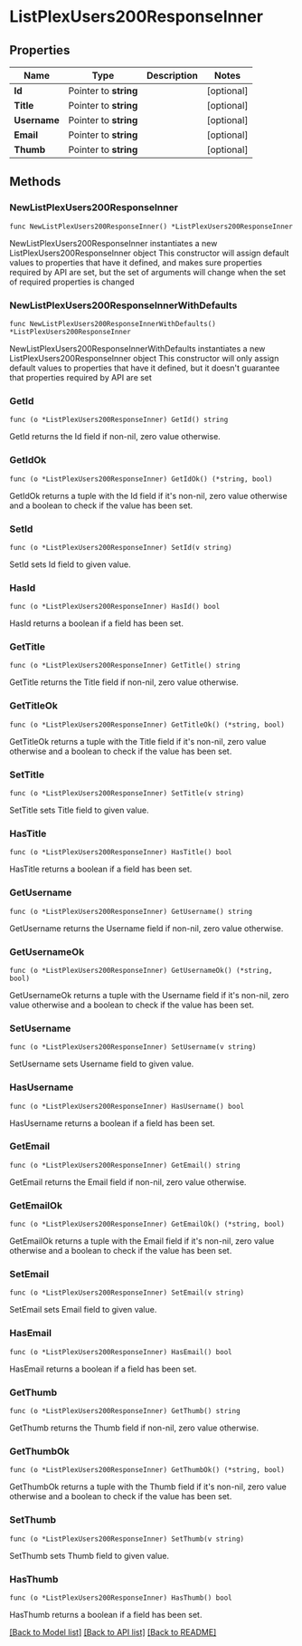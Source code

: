 # ListPlexUsers200ResponseInner

## Properties

Name | Type | Description | Notes
------------ | ------------- | ------------- | -------------
**Id** | Pointer to **string** |  | [optional] 
**Title** | Pointer to **string** |  | [optional] 
**Username** | Pointer to **string** |  | [optional] 
**Email** | Pointer to **string** |  | [optional] 
**Thumb** | Pointer to **string** |  | [optional] 

## Methods

### NewListPlexUsers200ResponseInner

`func NewListPlexUsers200ResponseInner() *ListPlexUsers200ResponseInner`

NewListPlexUsers200ResponseInner instantiates a new ListPlexUsers200ResponseInner object
This constructor will assign default values to properties that have it defined,
and makes sure properties required by API are set, but the set of arguments
will change when the set of required properties is changed

### NewListPlexUsers200ResponseInnerWithDefaults

`func NewListPlexUsers200ResponseInnerWithDefaults() *ListPlexUsers200ResponseInner`

NewListPlexUsers200ResponseInnerWithDefaults instantiates a new ListPlexUsers200ResponseInner object
This constructor will only assign default values to properties that have it defined,
but it doesn't guarantee that properties required by API are set

### GetId

`func (o *ListPlexUsers200ResponseInner) GetId() string`

GetId returns the Id field if non-nil, zero value otherwise.

### GetIdOk

`func (o *ListPlexUsers200ResponseInner) GetIdOk() (*string, bool)`

GetIdOk returns a tuple with the Id field if it's non-nil, zero value otherwise
and a boolean to check if the value has been set.

### SetId

`func (o *ListPlexUsers200ResponseInner) SetId(v string)`

SetId sets Id field to given value.

### HasId

`func (o *ListPlexUsers200ResponseInner) HasId() bool`

HasId returns a boolean if a field has been set.

### GetTitle

`func (o *ListPlexUsers200ResponseInner) GetTitle() string`

GetTitle returns the Title field if non-nil, zero value otherwise.

### GetTitleOk

`func (o *ListPlexUsers200ResponseInner) GetTitleOk() (*string, bool)`

GetTitleOk returns a tuple with the Title field if it's non-nil, zero value otherwise
and a boolean to check if the value has been set.

### SetTitle

`func (o *ListPlexUsers200ResponseInner) SetTitle(v string)`

SetTitle sets Title field to given value.

### HasTitle

`func (o *ListPlexUsers200ResponseInner) HasTitle() bool`

HasTitle returns a boolean if a field has been set.

### GetUsername

`func (o *ListPlexUsers200ResponseInner) GetUsername() string`

GetUsername returns the Username field if non-nil, zero value otherwise.

### GetUsernameOk

`func (o *ListPlexUsers200ResponseInner) GetUsernameOk() (*string, bool)`

GetUsernameOk returns a tuple with the Username field if it's non-nil, zero value otherwise
and a boolean to check if the value has been set.

### SetUsername

`func (o *ListPlexUsers200ResponseInner) SetUsername(v string)`

SetUsername sets Username field to given value.

### HasUsername

`func (o *ListPlexUsers200ResponseInner) HasUsername() bool`

HasUsername returns a boolean if a field has been set.

### GetEmail

`func (o *ListPlexUsers200ResponseInner) GetEmail() string`

GetEmail returns the Email field if non-nil, zero value otherwise.

### GetEmailOk

`func (o *ListPlexUsers200ResponseInner) GetEmailOk() (*string, bool)`

GetEmailOk returns a tuple with the Email field if it's non-nil, zero value otherwise
and a boolean to check if the value has been set.

### SetEmail

`func (o *ListPlexUsers200ResponseInner) SetEmail(v string)`

SetEmail sets Email field to given value.

### HasEmail

`func (o *ListPlexUsers200ResponseInner) HasEmail() bool`

HasEmail returns a boolean if a field has been set.

### GetThumb

`func (o *ListPlexUsers200ResponseInner) GetThumb() string`

GetThumb returns the Thumb field if non-nil, zero value otherwise.

### GetThumbOk

`func (o *ListPlexUsers200ResponseInner) GetThumbOk() (*string, bool)`

GetThumbOk returns a tuple with the Thumb field if it's non-nil, zero value otherwise
and a boolean to check if the value has been set.

### SetThumb

`func (o *ListPlexUsers200ResponseInner) SetThumb(v string)`

SetThumb sets Thumb field to given value.

### HasThumb

`func (o *ListPlexUsers200ResponseInner) HasThumb() bool`

HasThumb returns a boolean if a field has been set.


[[Back to Model list]](../README.md#documentation-for-models) [[Back to API list]](../README.md#documentation-for-api-endpoints) [[Back to README]](../README.md)


